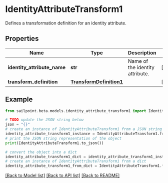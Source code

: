 # IdentityAttributeTransform1

Defines a transformation definition for an identity attribute.

## Properties

Name | Type | Description | Notes
------------ | ------------- | ------------- | -------------
**identity_attribute_name** | **str** | Name of the identity attribute. | [optional] 
**transform_definition** | [**TransformDefinition1**](TransformDefinition1.md) |  | [optional] 

## Example

```python
from sailpoint.beta.models.identity_attribute_transform1 import IdentityAttributeTransform1

# TODO update the JSON string below
json = "{}"
# create an instance of IdentityAttributeTransform1 from a JSON string
identity_attribute_transform1_instance = IdentityAttributeTransform1.from_json(json)
# print the JSON string representation of the object
print(IdentityAttributeTransform1.to_json())

# convert the object into a dict
identity_attribute_transform1_dict = identity_attribute_transform1_instance.to_dict()
# create an instance of IdentityAttributeTransform1 from a dict
identity_attribute_transform1_from_dict = IdentityAttributeTransform1.from_dict(identity_attribute_transform1_dict)
```
[[Back to Model list]](../README.md#documentation-for-models) [[Back to API list]](../README.md#documentation-for-api-endpoints) [[Back to README]](../README.md)


